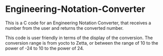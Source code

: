 # Engineering-Notation-Converter
This is a C code for an Engineering Notation Converter, that receives a number from the user and returns the converted number.

This code is user friendly in terms of the display of the conversion. The conversion range is from yocto to Zetta, or between the range of 10 to the power of -24 to 10 to the power of 24.

